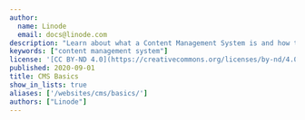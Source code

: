 ```yaml
---
author:
  name: Linode
  email: docs@linode.com
description: "Learn about what a Content Management System is and how to choose between the different CMS options."
keywords: ["content management system"]
license: '[CC BY-ND 4.0](https://creativecommons.org/licenses/by-nd/4.0)'
published: 2020-09-01
title: CMS Basics
show_in_lists: true
aliases: ['/websites/cms/basics/']
authors: ["Linode"]
---
```


